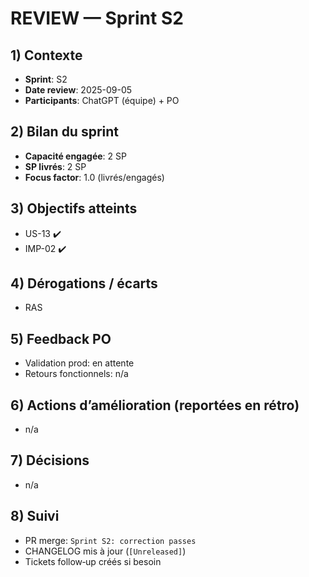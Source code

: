 # REVIEW — Sprint S2

## 1) Contexte

- **Sprint**: S2
- **Date review**: 2025-09-05
- **Participants**: ChatGPT (équipe) + PO

## 2) Bilan du sprint

- **Capacité engagée**: 2 SP
- **SP livrés**: 2 SP
- **Focus factor**: 1.0 (livrés/engagés)

## 3) Objectifs atteints

- US-13 ✔️
- IMP-02 ✔️

## 4) Dérogations / écarts

- RAS

## 5) Feedback PO

- Validation prod: en attente
- Retours fonctionnels: n/a

## 6) Actions d’amélioration (reportées en rétro)

- n/a

## 7) Décisions

- n/a

## 8) Suivi

- PR merge: `Sprint S2: correction passes`
- CHANGELOG mis à jour (`[Unreleased]`)
- Tickets follow‑up créés si besoin
